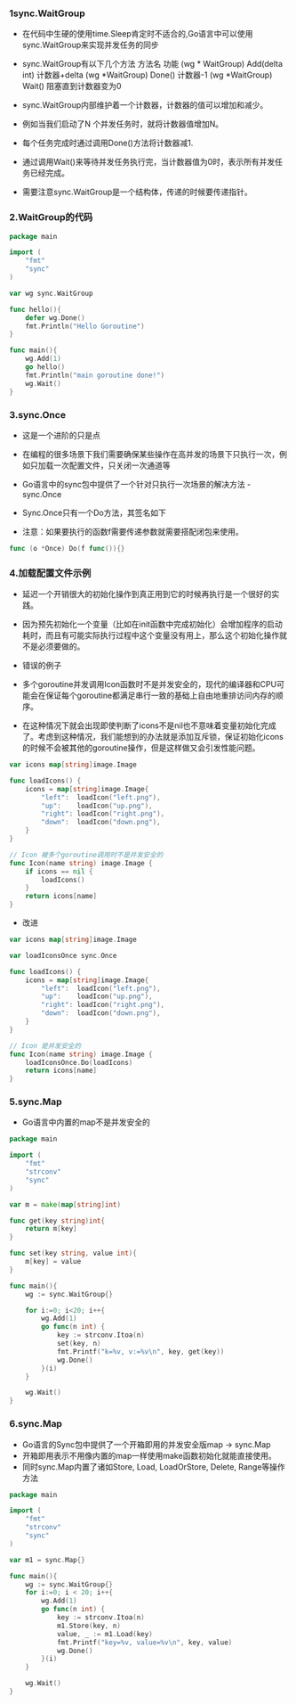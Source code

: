 ### 1sync.WaitGroup
- 在代码中生硬的使用time.Sleep肯定时不适合的,Go语言中可以使用sync.WaitGroup来实现并发任务的同步
- sync.WaitGroup有以下几个方法
    方法名	                            功能
    (wg * WaitGroup) Add(delta int)	    计数器+delta
    (wg *WaitGroup) Done()	            计数器-1
    (wg *WaitGroup) Wait()	            阻塞直到计数器变为0

- sync.WaitGroup内部维护着一个计数器，计数器的值可以增加和减少。
- 例如当我们启动了N 个并发任务时，就将计数器值增加N。
- 每个任务完成时通过调用Done()方法将计数器减1.
- 通过调用Wait()来等待并发任务执行完，当计数器值为0时，表示所有并发任务已经完成。

- 需要注意sync.WaitGroup是一个结构体，传递的时候要传递指针。
### 2.WaitGroup的代码
```go
package main

import (
	"fmt"
	"sync"
)

var wg sync.WaitGroup

func hello(){
	defer wg.Done()
	fmt.Println("Hello Goroutine")
}

func main(){
	wg.Add(1)
	go hello()
	fmt.Println("main goroutine done!")
	wg.Wait()
}
```

### 3.sync.Once
- 这是一个进阶的只是点
- 在编程的很多场景下我们需要确保某些操作在高并发的场景下只执行一次，例如只加载一次配置文件，只关闭一次通道等
- Go语言中的sync包中提供了一个针对只执行一次场景的解决方法 - sync.Once

- Sync.Once只有一个Do方法，其签名如下
- 注意：如果要执行的函数f需要传递参数就需要搭配闭包来使用。
```go
func (o *Once) Do(f func()){}
```

### 4.加载配置文件示例
- 延迟一个开销很大的初始化操作到真正用到它的时候再执行是一个很好的实践。
- 因为预先初始化一个变量（比如在init函数中完成初始化）会增加程序的启动耗时，而且有可能实际执行过程中这个变量没有用上，那么这个初始化操作就不是必须要做的。

- 错误的例子
- 多个goroutine并发调用Icon函数时不是并发安全的，现代的编译器和CPU可能会在保证每个goroutine都满足串行一致的基础上自由地重排访问内存的顺序。
- 在这种情况下就会出现即使判断了icons不是nil也不意味着变量初始化完成了。考虑到这种情况，我们能想到的办法就是添加互斥锁，保证初始化icons的时候不会被其他的goroutine操作，但是这样做又会引发性能问题。
```go
var icons map[string]image.Image

func loadIcons() {
    icons = map[string]image.Image{
        "left":  loadIcon("left.png"),
        "up":    loadIcon("up.png"),
        "right": loadIcon("right.png"),
        "down":  loadIcon("down.png"),
    }
}

// Icon 被多个goroutine调用时不是并发安全的
func Icon(name string) image.Image {
    if icons == nil {
        loadIcons()
    }
    return icons[name]
}
```

- 改进
```go
var icons map[string]image.Image

var loadIconsOnce sync.Once

func loadIcons() {
    icons = map[string]image.Image{
        "left":  loadIcon("left.png"),
        "up":    loadIcon("up.png"),
        "right": loadIcon("right.png"),
        "down":  loadIcon("down.png"),
    }
}

// Icon 是并发安全的
func Icon(name string) image.Image {
    loadIconsOnce.Do(loadIcons)
    return icons[name]
}
```

### 5.sync.Map
- Go语言中内置的map不是并发安全的
```go
package main

import (
	"fmt"
	"strconv"
	"sync"
)

var m = make(map[string]int)

func get(key string)int{
	return m[key]
}

func set(key string, value int){
	m[key] = value
}

func main(){
	wg := sync.WaitGroup{}

	for i:=0; i<20; i++{
		wg.Add(1)
		go func(n int) {
			key := strconv.Itoa(n)
			set(key, n)
			fmt.Printf("k=%v, v:=%v\n", key, get(key))
			wg.Done()
		}(i)
	}

	wg.Wait()
}
```

### 6.sync.Map
- Go语言的Sync包中提供了一个开箱即用的并发安全版map ->  sync.Map
- 开箱即用表示不用像内置的map一样使用make函数初始化就能直接使用。
- 同时sync.Map内置了诸如Store, Load, LoadOrStore, Delete, Range等操作方法
```go
package main

import (
	"fmt"
	"strconv"
	"sync"
)

var m1 = sync.Map{}

func main(){
	wg := sync.WaitGroup{}
	for i:=0; i < 20; i++{
		wg.Add(1)
		go func(n int) {
			key := strconv.Itoa(n)
			m1.Store(key, n)
			value, _ := m1.Load(key)
			fmt.Printf("key=%v, value=%v\n", key, value)
			wg.Done()
		}(i)
	}

	wg.Wait()
}

```
